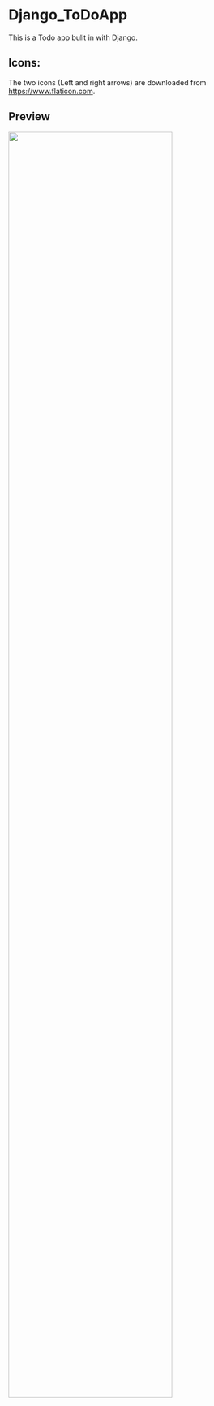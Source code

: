 # Django_ToDoApp

This is a Todo app bulit in with Django.



## Icons:
The two icons (Left and right arrows) are downloaded from https://www.flaticon.com.



## Preview



<img src="https://user-images.githubusercontent.com/61904549/107260483-721dbc00-6a3e-11eb-872f-c4bb03523564.png" width="80%"></img>
